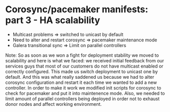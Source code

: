 Corosync/pacemaker manifests: part 3 - HA scalability
==================================================
- Multicast problems =>
  switched  to unicast by default 
- Need to alter and restart corosync => pacemaker maintenance mode
- Galera transitional sync => Limit on parallel controllers


Note:
 So as soon as we won a fight for deployment stability we moved to scalability and
 here is what we faced: we received initial feedback from our services guys that
 most of our customers do not have multicast enabled or correctly configured.
 This made us switch deployment to unicast one by default. And this was what really
 saddened us because we had to alter corosync configuration and restart it each time
 we wanted to add a new controller. In order to make it work we modified init scripts
 for corosync to check for pacemaker and put it into maintenence mode.
 Also, we needed to limit amount of parallel controllers being deployed in order not
 to exhaust donor nodes and affect working environment.  

